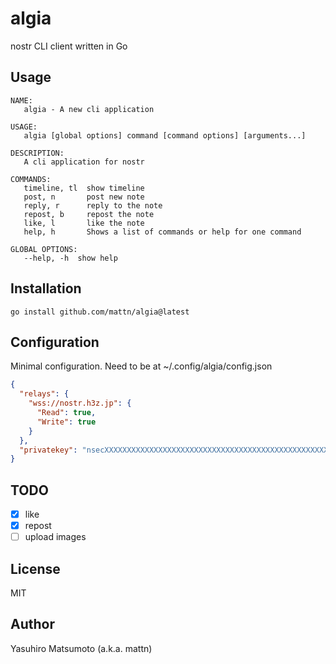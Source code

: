 # algia

nostr CLI client written in Go

## Usage

```
NAME:
   algia - A new cli application

USAGE:
   algia [global options] command [command options] [arguments...]

DESCRIPTION:
   A cli application for nostr

COMMANDS:
   timeline, tl  show timeline
   post, n       post new note
   reply, r      reply to the note
   repost, b     repost the note
   like, l       like the note
   help, h       Shows a list of commands or help for one command

GLOBAL OPTIONS:
   --help, -h  show help
```

## Installation

```
go install github.com/mattn/algia@latest
```

## Configuration

Minimal configuration. Need to be at ~/.config/algia/config.json

```json
{
  "relays": {
    "wss://nostr.h3z.jp": {
      "Read": true,
      "Write": true
    }
  },
  "privatekey": "nsecXXXXXXXXXXXXXXXXXXXXXXXXXXXXXXXXXXXXXXXXXXXXXXXXXXXXX"
}

```

## TODO

* [x] like
* [x] repost
* [ ] upload images

## License

MIT

## Author

Yasuhiro Matsumoto (a.k.a. mattn)
